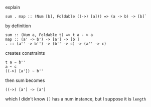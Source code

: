 explain

```
sum . map :: (Num [b], Foldable ((->) [a])) => (a -> b) -> [b]`
```

by definition

```
sum :: (Num a, Foldable t) => t a - > a
map :: (a' -> b') -> [a'] -> [b']
. :: (a'' -> b'') -> (b'' -> c) -> (a'' -> c)
```

creates constraints

```
t a ~ b''
a ~ c
((->) [a']) ~ b''
```

then sum becomes

```
((->) [a'] -> [a']
```

which I didn’t know `[]` has a num instance, but I suppose it is `length`

